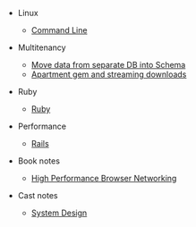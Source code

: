 - Linux

  - [Command Line](docs/linux/command-line.md)

- Multitenancy

  - [Move data from separate DB into Schema](docs/multitenancy/db-to-schema-move.md)
  - [Apartment gem and streaming downloads](docs/multitenancy/apartment-and-streaming.md)

- Ruby

  - [Ruby](docs/ruby/index.md)

- Performance

  - [Rails](docs/performance/rails.md)

- Book notes

  - [High Performance Browser Networking](docs/books/high-performance-browser-networking/index.md)

- Cast notes

  - [System Design](docs/cast_notes/system_design.md)
